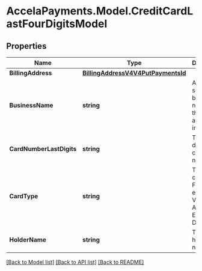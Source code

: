 # AccelaPayments.Model.CreditCardLastFourDigitsModel
## Properties

Name | Type | Description | Notes
------------ | ------------- | ------------- | -------------
**BillingAddress** | [**BillingAddressV4V4PutPaymentsId**](BillingAddressV4V4PutPaymentsId.md) |  | [optional] 
**BusinessName** | **string** | A secondary business name for the applicable individual. | [optional] 
**CardNumberLastDigits** | **string** | The last 4 digits of the credit card number. | [optional] 
**CardType** | **string** | The credit card type. For example, Visa, American Express, or Discover. | [optional] 
**HolderName** | **string** | The check holder&#x27;s name. | [optional] 

[[Back to Model list]](../README.md#documentation-for-models) [[Back to API list]](../README.md#documentation-for-api-endpoints) [[Back to README]](../README.md)

